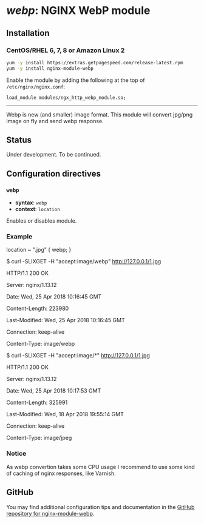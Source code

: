 # _webp_: NGINX WebP module


## Installation

### CentOS/RHEL 6, 7, 8 or Amazon Linux 2

```bash
yum -y install https://extras.getpagespeed.com/release-latest.rpm
yum -y install nginx-module-webp
```

Enable the module by adding the following at the top of `/etc/nginx/nginx.conf`:

    load_module modules/ngx_http_webp_module.so;

<hr />

Webp is new (and smaller) image format. This module will convert jpg/png
image on fly and send webp response.

## Status

Under development. To be
    continued.

## Configuration directives

### `webp`

  - **syntax**: `webp`
  - **context**: `location`

Enables or disables module.

### Example

location ~ ".jpg" { webp; }

$ curl -SLIXGET -H "accept:image/webp" <http://127.0.0.1/1.jpg>

HTTP/1.1 200 OK

Server: nginx/1.13.12

Date: Wed, 25 Apr 2018 10:16:45 GMT

Content-Length: 223980

Last-Modified: Wed, 25 Apr 2018 10:16:45 GMT

Connection: keep-alive

Content-Type: image/webp

$ curl -SLIXGET -H "accept:image/\*" <http://127.0.0.1/1.jpg>

HTTP/1.1 200 OK

Server: nginx/1.13.12

Date: Wed, 25 Apr 2018 10:17:53 GMT

Content-Length: 325991

Last-Modified: Wed, 18 Apr 2018 19:55:14 GMT

Connection: keep-alive

Content-Type: image/jpeg

### Notice

As webp convertion takes some CPU usage I recommend to use some kind of
caching of nginx responses, like Varnish.

## GitHub

You may find additional configuration tips and documentation in the [GitHub repository for 
nginx-module-webp](https://github.com/dvershinin/ngx_webp).
